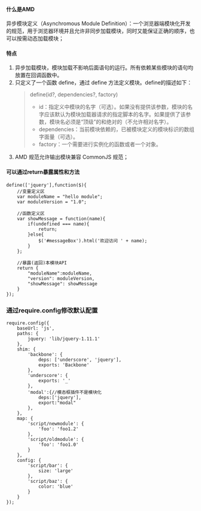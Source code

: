 #### 什么是AMD

异步模块定义（Asynchromous Module Definition）：一个浏览器端模块化开发的规范，用于浏览器环境并且允许非同步加载模块，同时又能保证正确的顺序，也可以按需动态加载模块；

#### 特点

1. 异步加载模块，模块加载不影响后面语句的运行。所有依赖某些模块的语句均放置在回调函数中。
2. 只定义了一个函数 define，通过 define 方法定义模块。define的描述如下：
    > define(id?, dependencies?, factory) 
    > * id：指定义中模块的名字（可选）。如果没有提供该参数，模块的名字应该默认为模块加载器请求的指定脚本的名字。如果提供了该参数，模块名必须是“顶级”的和绝对的（不允许相对名字）。
    > * dependencies：当前模块依赖的，已被模块定义的模块标识的数组字面量（可选）。
    > * factory：一个需要进行实例化的函数或者一个对象。
3. AMD 规范允许输出模块兼容 CommonJS 规范；


#### 可以通过return暴露属性和方法

```
define(['jquery'],function($){
    //变量定义区
    var moduleName = "hello module";
    var moduleVersion = "1.0";
 
    //函数定义区
    var showMessage = function(name){
        if(undefined === name){
            return;
        }else{
            $('#messageBox').html('欢迎访问 ' + name);
        }
    };
 
    //暴露(返回)本模块API
    return {
        "moduleName":moduleName,
        "version": moduleVersion,
        "showMessage": showMessage
    }
});
```

### 通过require.config修改默认配置

```
require.config({
    baseUrl: 'js',
    paths: {
        jquery: 'lib/jquery-1.11.1'
    },
    shim: {
        'backbone': {
            deps: ['underscore', 'jquery'],
            exports: 'Backbone'
        },
        'underscore': {
            exports: '_'
        },
        'modal':{//模态框插件不是模块化
            deps:['jquery'],
            export:"modal"
        },
    },
    map: {
        'script/newmodule': {
            'foo': 'foo1.2'
        },
        'script/oldmodule': {
            'foo': 'foo1.0'
        }
    },
    config: {
        'script/bar': {
            size: 'large'
        },
        'script/baz': {
            color: 'blue'
        }
    }
});
```